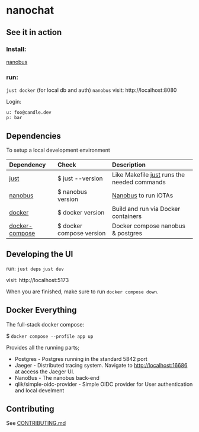 # nanochat 

## See it in action
### Install: 
[nanobus]

### run:
`just docker` (for local db and auth)
`nanobus`
visit: http://localhost:8080

Login:
```
u: foo@candle.dev
p: bar
```

## Dependencies

To setup a local development environment

| Dependency       | Check                    | Description                                                |
|:---------------- |:------------------------ |:---------------------------------------------------------- |
| [just]           | $ just --version         | Like Makefile [just] runs the needed commands              |
| [nanobus]        | $ nanobus version        | [Nanobus](https://github.com/nanobus/nanobus) to run iOTAs |
| [docker]         | $ docker version         | Build and run via Docker containers                        |
| [docker-compose] | $ docker compose version | Docker compose nanobus & postgres                          |

## Developing the UI
run:
`just deps`
`just dev`

visit: http://localhost:5173

When you are finished, make sure to run `docker compose down`.

## Docker Everything

The full-stack docker compose:

$ `docker compose --profile app up`

Provides all the running parts;

- Postgres - Postgres running in the standard 5842 port
- Jaeger - Distributed tracing system. Navigate to [http://localhost:16686](http://localhost:16686) at access the Jaeger UI.
- NanoBus - The nanobus back-end
- qlik/simple-oidc-provider - Simple OIDC provider for User authentication and local develment


## Contributing

See [CONTRIBUTING.md](CONTRIBUTING.md)

[apex]: https://apexlang.io/docs/getting-started
[apexlang.io]: https://apexlang.io
[docker]: https://docs.docker.com/engine/install/
[docker-compose]: https://docs.docker.com/compose/install/
[go]: https://go.dev/doc/install
[iota]: https://github.com/nanobus/iOTA
[iotas]: https://github.com/nanobus/iOTA
[just]: https://github.com/casey/just#Installation
[nanobus]: https://github.com/nanobus/nanobus#Install
[npm]: https://docs.npmjs.com/downloading-and-installing-node-js-and-npm
[npx]: https://www.npmjs.com/package/npx#Install
[postgres]: https://www.postgresql.org/download/
[postgresql database]: https://www.postgresql.org/
[rust]: https://rustup.rs/